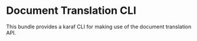 # Document Translation CLI
This bundle provides a karaf CLI for making use of the 
document translation API.


